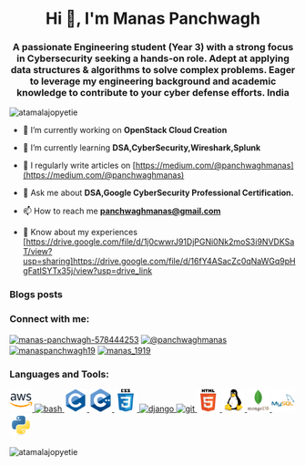 <h1 align="center">Hi 👋, I'm Manas Panchwagh</h1>
<h3 align="center">A passionate Engineering student (Year 3) with a strong focus in Cybersecurity seeking a hands-on role. Adept at applying data structures & algorithms to solve complex problems. Eager to leverage my engineering background and academic knowledge to contribute to your cyber defense efforts. India</h3>

<p align="left"> <img src="https://komarev.com/ghpvc/?username=atamalajopyetie&label=Profile%20views&color=0e75b6&style=flat" alt="atamalajopyetie" /> </p>

- 🔭 I’m currently working on **OpenStack Cloud Creation**

- 🌱 I’m currently learning **DSA,CyberSecurity,Wireshark,Splunk**

- 📝 I regularly write articles on [https://medium.com/@panchwaghmanas](https://medium.com/@panchwaghmanas)

- 💬 Ask me about **DSA,Google CyberSecurity Professional Certification.**

- 📫 How to reach me **panchwaghmanas@gmail.com**

- 📄 Know about my experiences [https://drive.google.com/file/d/1j0cwwrJ91DjPGNi0Nk2moS3i9NVDKSaT/view?usp=sharing]https://drive.google.com/file/d/16fY4ASacZc0qNaWGq9pHgFatISYTx35j/view?usp=drive_link

### Blogs posts
<!-- BLOG-POST-LIST:START -->
<!-- BLOG-POST-LIST:END -->

<h3 align="left">Connect with me:</h3>
<p align="left">
<a href="https://linkedin.com/in/manas-panchwagh-578444253" target="blank"><img align="center" src="https://raw.githubusercontent.com/rahuldkjain/github-profile-readme-generator/master/src/images/icons/Social/linked-in-alt.svg" alt="manas-panchwagh-578444253" height="30" width="40" /></a>
<a href="https://medium.com/@panchwaghmanas" target="blank"><img align="center" src="https://raw.githubusercontent.com/rahuldkjain/github-profile-readme-generator/master/src/images/icons/Social/medium.svg" alt="@panchwaghmanas" height="30" width="40" /></a>
<a href="https://www.hackerrank.com/manaspanchwagh19" target="blank"><img align="center" src="https://raw.githubusercontent.com/rahuldkjain/github-profile-readme-generator/master/src/images/icons/Social/hackerrank.svg" alt="manaspanchwagh19" height="30" width="40" /></a>
<a href="https://www.leetcode.com/manas_1919" target="blank"><img align="center" src="https://raw.githubusercontent.com/rahuldkjain/github-profile-readme-generator/master/src/images/icons/Social/leet-code.svg" alt="manas_1919" height="30" width="40" /></a>
</p>

<h3 align="left">Languages and Tools:</h3>
<p align="left"> <a href="https://aws.amazon.com" target="_blank" rel="noreferrer"> <img src="https://raw.githubusercontent.com/devicons/devicon/master/icons/amazonwebservices/amazonwebservices-original-wordmark.svg" alt="aws" width="40" height="40"/> </a> <a href="https://www.gnu.org/software/bash/" target="_blank" rel="noreferrer"> <img src="https://www.vectorlogo.zone/logos/gnu_bash/gnu_bash-icon.svg" alt="bash" width="40" height="40"/> </a> <a href="https://www.cprogramming.com/" target="_blank" rel="noreferrer"> <img src="https://raw.githubusercontent.com/devicons/devicon/master/icons/c/c-original.svg" alt="c" width="40" height="40"/> </a> <a href="https://www.w3schools.com/cpp/" target="_blank" rel="noreferrer"> <img src="https://raw.githubusercontent.com/devicons/devicon/master/icons/cplusplus/cplusplus-original.svg" alt="cplusplus" width="40" height="40"/> </a> <a href="https://www.w3schools.com/css/" target="_blank" rel="noreferrer"> <img src="https://raw.githubusercontent.com/devicons/devicon/master/icons/css3/css3-original-wordmark.svg" alt="css3" width="40" height="40"/> </a> <a href="https://www.djangoproject.com/" target="_blank" rel="noreferrer"> <img src="https://cdn.worldvectorlogo.com/logos/django.svg" alt="django" width="40" height="40"/> </a> <a href="https://git-scm.com/" target="_blank" rel="noreferrer"> <img src="https://www.vectorlogo.zone/logos/git-scm/git-scm-icon.svg" alt="git" width="40" height="40"/> </a> <a href="https://www.w3.org/html/" target="_blank" rel="noreferrer"> <img src="https://raw.githubusercontent.com/devicons/devicon/master/icons/html5/html5-original-wordmark.svg" alt="html5" width="40" height="40"/> </a> <a href="https://www.linux.org/" target="_blank" rel="noreferrer"> <img src="https://raw.githubusercontent.com/devicons/devicon/master/icons/linux/linux-original.svg" alt="linux" width="40" height="40"/> </a> <a href="https://www.mongodb.com/" target="_blank" rel="noreferrer"> <img src="https://raw.githubusercontent.com/devicons/devicon/master/icons/mongodb/mongodb-original-wordmark.svg" alt="mongodb" width="40" height="40"/> </a> <a href="https://www.mysql.com/" target="_blank" rel="noreferrer"> <img src="https://raw.githubusercontent.com/devicons/devicon/master/icons/mysql/mysql-original-wordmark.svg" alt="mysql" width="40" height="40"/> </a> <a href="https://www.python.org" target="_blank" rel="noreferrer"> <img src="https://raw.githubusercontent.com/devicons/devicon/master/icons/python/python-original.svg" alt="python" width="40" height="40"/> </a> </p>

<p><img align="center" src="https://github-readme-stats.vercel.app/api/top-langs?username=atamalajopyetie&show_icons=true&locale=en&layout=compact" alt="atamalajopyetie" /></p>
